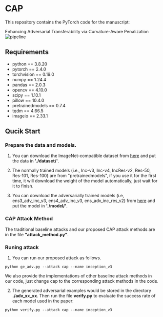# CAP
This repository contains the PyTorch code for the manuscript:

Enhancing Adversarial Transferability via Curvature-Aware Penalization
![pipeline](https://github.com/user-attachments/assets/d962b847-19ad-4d7d-b60b-84593817da05)


## Requirements
* python == 3.8.20
* pytorch == 2.4.0
* torchvision == 0.19.0
* numpy == 1.24.4
* pandas == 2.0.3
* opencv == 4.10.0
* scipy == 1.10.1
* pillow == 10.4.0
* pretrainedmodels == 0.7.4
* tqdm == 4.66.5
* imageio == 2.33.1


## Qucik Start
### Prepare the data and models.
1. You can download the ImageNet-compatible dataset from [here](https://github.com/Zhijin-Ge/STM/tree/main/dataset) and put the data in **'./dataset/'**.

2. The normally trained models (i.e., Inc-v3, Inc-v4, IncRes-v2, Res-50, Res-101, Res-100) are from "pretrainedmodels", if you use it for the first time, it will download the weight of the model automatically, just wait for it to finish. 

3. You can download the adversarially trained models (i.e, ens3_adv_inc_v3, ens4_adv_inc_v3, ens_adv_inc_res_v2) from [here](https://drive.google.com/drive/folders/1O_3HIHFeAjycR0z_px7Mb_XqKqyDm7eK?usp=drive_link) and put the model in **'./model/'**.

### CAP Attack Method
The traditional baseline attacks and our proposed CAP attack methods are in the file __"attack_method.py"__.


### Runing attack
1. You can run our proposed attack as follows. 
```
python ge_adv.py --attack cap --name inception_v3
```
We also provide the implementations of other baseline attack methods in our code, just change cap to the corresponding attack methods in the code.

2. The generated adversarial examples would be stored in the directory **./adv_xx_xx**. Then run the file **verify.py** to evaluate the success rate of each model used in the paper:
```
python verify.py --attack cap --name inception_v3
```







